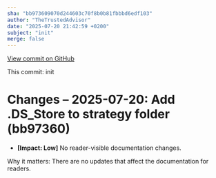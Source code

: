 ```yaml
---
sha: "bb973609070d244603c70f8b0b81fbbbd6edf103"
author: "TheTrustedAdvisor"
date: "2025-07-20 21:42:59 +0200"
subject: "init"
merge: false
---
```


[View commit on GitHub](https://github.com/TheTrustedAdvisor/FabricAdoptionFramework/commit/bb973609070d244603c70f8b0b81fbbbd6edf103)

This commit: init

# Changes – 2025-07-20: Add .DS_Store to strategy folder (bb97360)

- **[Impact: Low]** No reader-visible documentation changes.

Why it matters: There are no updates that affect the documentation for readers.
